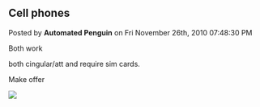 ## Cell phones
Posted by **Automated Penguin** on Fri November 26th, 2010 07:48:30 PM

Both work

both cingular/att and require sim cards.

Make offer

![](http://www.public.asu.edu/~cbock/JUNK/sale/phones.JPG)
